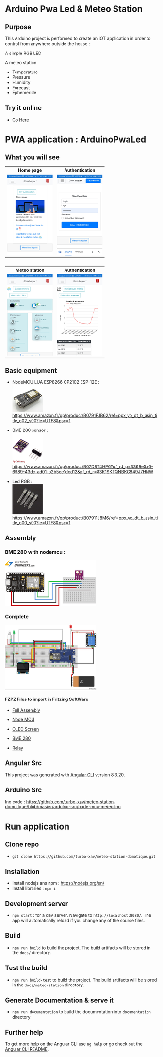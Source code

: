 # Arduino Pwa Led & Meteo Station

## Purpose

This Arduino project is performed to create an IOT application in order to control from anywhere outside the house :

A simple RGB LED

A meteo station
-  Temperature
- Pressure
- Humidity
- Forecast
- Ephemeride

## Try it online

- Go <a href="https://meteo-station.projets-web.fr">Here</a>

# PWA application : ArduinoPwaLed

## What you will see

<table>
<tr>
    <th>Home page</th>
    <th>Authentication</th>
</tr>
<tr>
    <td>
        <img width="150" src="https://github.com/turbo-xav/meteo-station-domotique/blob/master/photos/screenshot/home-page.jpg?raw=true" />
    </td>
    <td>
        <img width="150" src="https://github.com/turbo-xav/meteo-station-domotique/blob/master/photos/screenshot/authentication.jpg?raw=true" />
    </td>
</tr>
<table>
<table>
<tr>
    <th>Meteo station</th>
    <th>Authentication</th>
</tr>
<tr>
    <td>
        <img width="150" src="https://github.com/turbo-xav/meteo-station-domotique/blob/master/photos/screenshot/meteo-station.jpg?raw=true" />
    </td>
    <td>
      <img width="150" src="https://github.com/turbo-xav/meteo-station-domotique/blob/master/photos/screenshot/statistics.jpg?raw=true" />
    </td>
</tr>
<table>


## Basic equipment

- NodeMCU LUA ESP8266 CP2102 ESP-12E : <br /><img width="100" src="https://github.com/turbo-xav/meteo-station-domotique/blob/master/photos/nodemcu.jpg?raw=true" /><br /> https://www.amazon.fr/gp/product/B0791FJB62/ref=ppx_yo_dt_b_asin_title_o02_s00?ie=UTF8&psc=1
- BME 280 sensor : <br /><img width="100" src="https://github.com/turbo-xav/meteo-station-domotique/blob/master/photos/bme-280.jpg?raw=true" /><br />
https://www.amazon.fr/gp/product/B07D8T4HP6?pf_rd_p=3369e5a6-6989-43dc-ad01-b2b5ee1dcd12&pf_rd_r=83K1SKTQNBKG849J7HNW

- Led RGB : <br /><img width="100" src="https://github.com/turbo-xav/meteo-station-domotique/blob/master/photos/led-grb.jpg?raw=true" /><br /> https://www.amazon.fr/gp/product/B07911J8M6/ref=ppx_yo_dt_b_asin_title_o00_s00?ie=UTF8&psc=1

## Assembly

### BME 280 with nodemcu :

<img width="300" src="https://github.com/turbo-xav/meteo-station-domotique/blob/master/photos/assembly-nodemcu-bme280.png?raw=true" /><br />

### Complete
<img width="300" src="https://github.com/turbo-xav/meteo-station-domotique/blob/master/photos/assambly-fritzing.jpg?raw=true" /><br />


#### FZPZ Files to import in Fritzing SoftWare
- <a href="https://github.com/turbo-xav/meteo-station-domotique/raw/master/fritzing-src/assambly.fzz">Full Assembly</a>

- <a href="https://github.com/turbo-xav/meteo-station-domotique/raw/master/fritzing-src/ESP8266%20NodeMCU%20LoLin%20module.fzpz">Node MCU</a>
- <a href="https://github.com/turbo-xav/meteo-station-domotique/raw/master/fritzing-src/Adafruit%20OLED%20Monochrome%20128x64%200.96%20inch.fzpz">OLED Screen</a>
- <a href="https://github.com/turbo-xav/meteo-station-domotique/raw/master/fritzing-src/BMP280.fzpz">BME 280</a>
- <a href="https://github.com/turbo-xav/meteo-station-domotique/raw/master/fritzing-src/keyes-relay.fzpz">Relay</a>
## Angular Src

This project was generated with [Angular CLI](https://github.com/angular/angular-cli) version 8.3.20.

## Arduino Src

Ino code : https://github.com/turbo-xav/meteo-station-domotique/blob/master/arduino-src/node-mcu-meteo.ino

# Run application

## Clone repo

- `git clone https://github.com/turbo-xav/meteo-station-domotique.git`

## Installation

- Install nodejs ans npm : https://nodejs.org/en/
- Install libraries : `npm i`

## Development server

- `npm start` : for a dev server. Navigate to `http://localhost:8080/`. The app will automatically reload if you change any of the source files.

## Build

- `npm run build` to build the project. The build artifacts will be stored in the `docs/` directory.

## Test the build

- `npm run build-test` to build the project. The build artifacts will be stored in the `docs/meteo-station` directory.
 
## Generate Documentation & serve it

- `npm run documentation` to build the documentation into `documentation` directory

## Further help

To get more help on the Angular CLI use `ng help` or go check out the [Angular CLI README](https://github.com/angular/angular-cli/blob/master/README.md).

